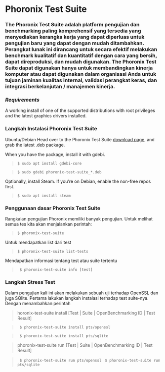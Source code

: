 # **Phoronix Test Suite**

### **The Phoronix Test Suite adalah platform pengujian dan benchmarking paling komprehensif yang tersedia yang menyediakan kerangka kerja yang dapat diperluas untuk pengujian baru yang dapat dengan mudah ditambahkan. Perangkat lunak ini dirancang untuk secara efektif melakukan benchmark kualitatif dan kuantitatif dengan cara yang bersih, dapat direproduksi, dan mudah digunakan. The Phoronix Test Suite dapat digunakan hanya untuk membandingkan kinerja komputer atau dapat digunakan dalam organisasi Anda untuk tujuan jaminan kualitas internal, validasi perangkat keras, dan integrasi berkelanjutan / manajemen kinerja.**

### *Requirements*
A working install of one of the supported distributions with root privileges and the latest graphics drivers installed.

### **Langkah Instalasi Phoronix Test Suite**
Ubuntu/Debian
Head over to the Phoronix Test Suite [download page](https://www.phoronix-test-suite.com/?k=downloads), and grab the latest .deb package.

When you have the package, install it with gdebi.

>`$ sudo apt install gdebi-core`

>`$ sudo gdebi phoronix-test-suite_*.deb`

Optionally, install Steam. If you’re on Debian, enable the non-free repos first.

>`$ sudo apt install steam`

### Penggunaan dasar Phoronix Test Suite
Rangkaian pengujian Phoronix memiliki banyak pengujian. Untuk melihat semua tes kita akan menjalankan perintah:

>`$ phoronix-test-suite`


Untuk mendapatkan list dari test
>`$ phoronix-test-suite list-tests`


Mendapatkan informasi tentang test atau suite tertentu
>` $ phoronix-test-suite info [test]`

### Langkah Stress Test

Dalam pengujian kali ini akan melakukan sebuah uji terhadap OpenSSL dan juga SQlite. Pertama lakukan langkah instalasi terhadap test suite-nya. Dengan menambahkan perintah 

>horonix-test-suite install [Test | Suite | OpenBenchmarking ID | Test Result]

>` $ phoronix-test-suite install pts/openssl`

>` $ phoronix-test-suite install pts/sqlite`

>phoronix-test-suite run [Test | Suite | OpenBenchmarking ID | Test Result]

>` $ phoronix-test-suite run pts/openssl`
>` $ phoronix-test-suite run pts/sqlite`
